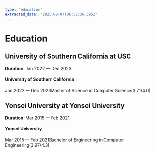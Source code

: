 ```yaml
---
type: "education"
extracted_date: "2025-08-07T06:52:06.395Z"
---
```


# Education

## University of Southern California at USC
**Duration**: Jan 2022 — Dec 2023


#### University of Southern California
Jan 2022 — Dec 2023Master of Science in Computer Science(3.71/4.0)

## Yonsei University at Yonsei University
**Duration**: Mar 2015 — Feb 2021


#### Yonsei University
Mar 2015 — Feb 2021Bachelor of Engineering in Computer Engineering(3.97/4.3)

